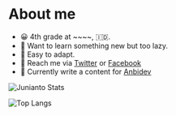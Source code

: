 # About me

- 😀 4th grade at ~~~~, 🇮🇩.
- 🤥 Want to learn something new but too lazy.
- 🤗 Easy to adapt.
- 👋 Reach me via [Twitter](https://twitter.com/jendra21) or [Facebook](https://www.facebook.com/junianto.junianto.754365)
- 📝 Currently write a content for [Anbidev](https://www.anbidev.com/)


![Junianto Stats](https://github-readme-stats.vercel.app/api?username=j3ndra&theme=vue)

![Top Langs](https://github-readme-stats.vercel.app/api/top-langs/?username=j3ndra&layout=compact&hide=css,html&theme=vue)
